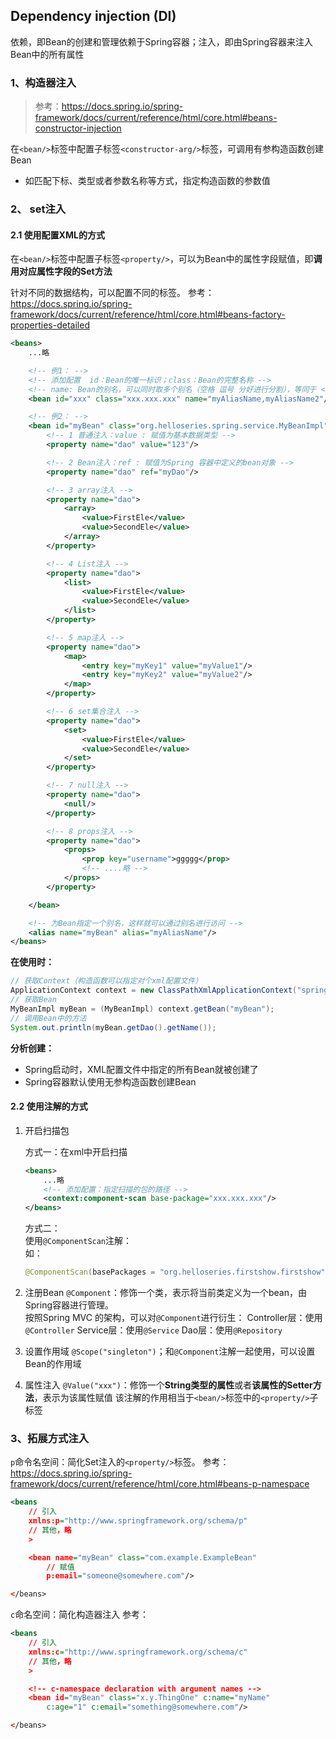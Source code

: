 ## Dependency injection (DI) 

依赖，即Bean的创建和管理依赖于Spring容器；注入，即由Spring容器来注入Bean中的所有属性

### 1、构造器注入
> 参考：https://docs.spring.io/spring-framework/docs/current/reference/html/core.html#beans-constructor-injection

在`<bean/>`标签中配置子标签`<constructor-arg/>`标签，可调用有参构造函数创建Bean
- 如匹配下标、类型或者参数名称等方式，指定构造函数的参数值


### 2、 set注入
#### 2.1 使用配置XML的方式
在`<bean/>`标签中配置子标签`<property/>`，可以为Bean中的属性字段赋值，即**调用对应属性字段的Set方法**

针对不同的数据结构，可以配置不同的标签。
参考：https://docs.spring.io/spring-framework/docs/current/reference/html/core.html#beans-factory-properties-detailed

```xml
<beans>
    ...略

    <!-- 例1： -->
    <!-- 添加配置  id：Bean的唯一标识；class：Bean的完整名称 -->
    <!-- name: Bean的别名，可以同时取多个别名（空格 逗号 分好进行分割），等同于 <alias/>标签 -->
    <bean id="xxx" class="xxx.xxx.xxx" name="myAliasName,myAliasName2"/>

    <!-- 例2： -->
    <bean id="myBean" class="org.helloseries.spring.service.MyBeanImpl">
        <!-- 1 普通注入：value : 赋值为基本数据类型 -->
        <property name="dao" value="123"/>

        <!-- 2 Bean注入：ref : 赋值为Spring 容器中定义的bean对象 -->
        <property name="dao" ref="myDao"/>

        <!-- 3 array注入 -->
        <property name="dao">
            <array>
                <value>FirstEle</value>
                <value>SecondEle</value>
            </array>
        </property>

        <!-- 4 List注入 -->
        <property name="dao">
            <list>
                <value>FirstEle</value>
                <value>SecondEle</value>
            </list>
        </property>

        <!-- 5 map注入 -->
        <property name="dao">
            <map>
                <entry key="myKey1" value="myValue1"/>
                <entry key="myKey2" value="myValue2"/>
            </map>
        </property>

        <!-- 6 set集合注入 -->
        <property name="dao">
            <set>
                <value>FirstEle</value>
                <value>SecondEle</value>
            </set>
        </property>

        <!-- 7 null注入 -->
        <property name="dao">
            <null/>
        </property>

        <!-- 8 props注入 -->
        <property name="dao">
            <props>
                <prop key="username">ggggg</prop>
                <!-- ....略 -->
            </props>
        </property>

    </bean>

    <!-- 为Bean指定一个别名，这样就可以通过别名进行访问 -->
    <alias name="myBean" alias="myAliasName"/>
</beans>
``` 
**在使用时：**
```java
// 获取Context（构造函数可以指定对个xml配置文件）
ApplicationContext context = new ClassPathXmlApplicationContext("spring-bean.xml");
// 获取Bean
MyBeanImpl myBean = (MyBeanImpl) context.getBean("myBean");
// 调用Bean中的方法
System.out.println(myBean.getDao().getName());

```
**分析创建：**
- Spring启动时，XML配置文件中指定的所有Bean就被创建了
- Spring容器默认使用无参构造函数创建Bean

#### 2.2 使用注解的方式

1. 开启扫描包  

    方式一：在xml中开启扫描  
    ```xml
    <beans>
        ...略
        <!-- 添加配置：指定扫描的包的路径 -->
        <context:component-scan base-package="xxx.xxx.xxx"/>
    </beans>
    ```
    方式二：  
    使用```@ComponentScan```注解：  
    如：
    ```java
    @ComponentScan(basePackages = "org.helloseries.firstshow.firstshow")
    ```    

2. 注册Bean
```@Component```：修饰一个类，表示将当前类定义为一个bean，由Spring容器进行管理。  
按照Spring MVC 的架构，可以对```@Component```进行衍生：
Controller层：使用`@Controller`
Service层：使用`@Service`
Dao层：使用`@Repository`  

3. 设置作用域
```@Scope("singleton")```；和`@Component`注解一起使用，可以设置Bean的作用域  

4. 属性注入
`@Value("xxx")`：修饰一个**String类型的属性**或者**该属性的Setter方法**，表示为该属性赋值
该注解的作用相当于`<bean/>`标签中的`<property/>`子标签


### 3、拓展方式注入

`p`命令名空间：简化Set注入的```<property/>```标签。
参考：https://docs.spring.io/spring-framework/docs/current/reference/html/core.html#beans-p-namespace

```xml
<beans
    // 引入
    xmlns:p="http://www.springframework.org/schema/p"
    // 其他，略
    >

    <bean name="myBean" class="com.example.ExampleBean"
        // 赋值
        p:email="someone@somewhere.com"/>

</beans>
```
`c`命名空间：简化构造器注入
参考：
```xml
<beans 
    // 引入
    xmlns:c="http://www.springframework.org/schema/c"
    // 其他，略
    >

    <!-- c-namespace declaration with argument names -->
    <bean id="myBean" class="x.y.ThingOne" c:name="myName"
        c:age="1" c:email="something@somewhere.com"/>

</beans>

```




